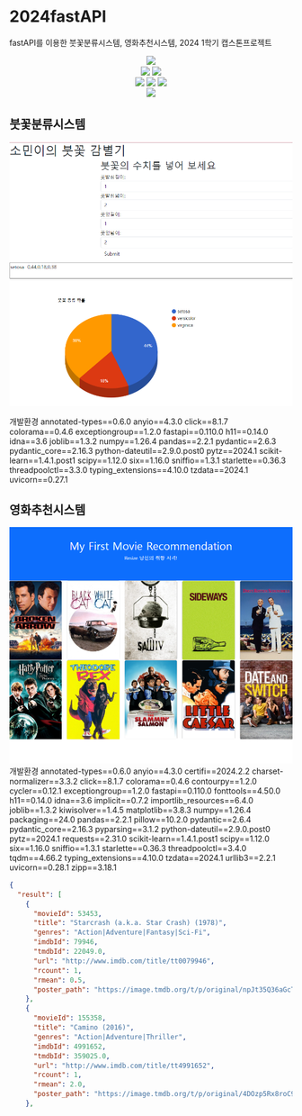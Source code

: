 # 2024fastAPI
fastAPI를 이용한 붓꽃분류시스템, 영화추천시스템, 2024 1학기 캡스톤프로젝트




<div align=center> 
  <img src="https://img.shields.io/badge/python-3776AB?style=for-the-badge&logo=python&logoColor=white"> 
  <br>
    <img src=https://img.shields.io/badge/FastAPI-005571?style=for-the-badge&logo=fastapi>
  <img src=https://img.shields.io/badge/fastify-%23000000.svg?style=for-the-badge&logo=fastify&logoColor=white>

  <br>
  
  <img src="https://img.shields.io/badge/html5-E34F26?style=for-the-badge&logo=html5&logoColor=white"> 
  <img src="https://img.shields.io/badge/css-1572B6?style=for-the-badge&logo=css3&logoColor=white"> 
  <img src="https://img.shields.io/badge/javascript-F7DF1E?style=for-the-badge&logo=javascript&logoColor=black"> 


  <br>

<img src="https://img.shields.io/badge/github-181717?style=for-the-badge&logo=github&logoColor=white">
</div>

## 붓꽃분류시스템

![동작화면](https://github.com/ssom1/example/blob/main/%EB%B6%93%EA%BD%83.png)

개발환경
annotated-types==0.6.0
anyio==4.3.0
click==8.1.7
colorama==0.4.6
exceptiongroup==1.2.0
fastapi==0.110.0
h11==0.14.0
idna==3.6
joblib==1.3.2
numpy==1.26.4
pandas==2.2.1
pydantic==2.6.3
pydantic_core==2.16.3
python-dateutil==2.9.0.post0
pytz==2024.1
scikit-learn==1.4.1.post1
scipy==1.12.0
six==1.16.0
sniffio==1.3.1
starlette==0.36.3
threadpoolctl==3.3.0
typing_extensions==4.10.0
tzdata==2024.1
uvicorn==0.27.1


## 영화추천시스템
![all화면](https://github.com/ssom1/example/blob/main/%EC%98%81%ED%99%94%EC%B6%94%EC%B2%9C.png)
개발환경
annotated-types==0.6.0
anyio==4.3.0
certifi==2024.2.2
charset-normalizer==3.3.2
click==8.1.7
colorama==0.4.6
contourpy==1.2.0
cycler==0.12.1
exceptiongroup==1.2.0
fastapi==0.110.0
fonttools==4.50.0
h11==0.14.0
idna==3.6
implicit==0.7.2
importlib_resources==6.4.0
joblib==1.3.2
kiwisolver==1.4.5
matplotlib==3.8.3
numpy==1.26.4
packaging==24.0
pandas==2.2.1
pillow==10.2.0
pydantic==2.6.4
pydantic_core==2.16.3
pyparsing==3.1.2
python-dateutil==2.9.0.post0
pytz==2024.1
requests==2.31.0
scikit-learn==1.4.1.post1
scipy==1.12.0
six==1.16.0
sniffio==1.3.1
starlette==0.36.3
threadpoolctl==3.4.0
tqdm==4.66.2
typing_extensions==4.10.0
tzdata==2024.1
urllib3==2.2.1
uvicorn==0.28.1
zipp==3.18.1

```json
{
  "result": [
    {
      "movieId": 53453,
      "title": "Starcrash (a.k.a. Star Crash) (1978)",
      "genres": "Action|Adventure|Fantasy|Sci-Fi",
      "imdbId": 79946,
      "tmdbId": 22049.0,
      "url": "http://www.imdb.com/title/tt0079946",
      "rcount": 1,
      "rmean": 0.5,
      "poster_path": "https://image.tmdb.org/t/p/original/npJt35Q36aGcTYpcg9epbwQIIkz.jpg"
    },
    {
      "movieId": 155358,
      "title": "Camino (2016)",
      "genres": "Action|Adventure|Thriller",
      "imdbId": 4991652,
      "tmdbId": 359025.0,
      "url": "http://www.imdb.com/title/tt4991652",
      "rcount": 1,
      "rmean": 2.0,
      "poster_path": "https://image.tmdb.org/t/p/original/4DOzp5Rx8roC9YvvDgmoZAGeiGF.jpg"
    },
```


